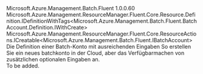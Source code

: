 <Type Name="IWithCreate" FullName="Microsoft.Azure.Management.Batch.Fluent.BatchAccount.Definition.IWithCreate">
  <TypeSignature Language="C#" Value="public interface IWithCreate : Microsoft.Azure.Management.ResourceManager.Fluent.Core.Resource.Definition.IDefinitionWithTags&lt;Microsoft.Azure.Management.Batch.Fluent.BatchAccount.Definition.IWithCreate&gt;, Microsoft.Azure.Management.ResourceManager.Fluent.Core.ResourceActions.ICreatable&lt;Microsoft.Azure.Management.Batch.Fluent.IBatchAccount&gt;" />
  <TypeSignature Language="ILAsm" Value=".class public interface auto ansi abstract IWithCreate implements class Microsoft.Azure.Management.ResourceManager.Fluent.Core.Resource.Definition.IDefinitionWithTags`1&lt;class Microsoft.Azure.Management.Batch.Fluent.BatchAccount.Definition.IWithCreate&gt;, class Microsoft.Azure.Management.ResourceManager.Fluent.Core.ResourceActions.ICreatable`1&lt;class Microsoft.Azure.Management.Batch.Fluent.IBatchAccount&gt;, class Microsoft.Azure.Management.ResourceManager.Fluent.Core.ResourceActions.IIndexable" />
  <TypeSignature Language="DocId" Value="T:Microsoft.Azure.Management.Batch.Fluent.BatchAccount.Definition.IWithCreate" />
  <TypeSignature Language="VB.NET" Value="Public Interface IWithCreate&#xA;Implements ICreatable(Of IBatchAccount), IDefinitionWithTags(Of IWithCreate)" />
  <TypeSignature Language="F#" Value="type IWithCreate = interface&#xA;    interface ICreatable&lt;IBatchAccount&gt;&#xA;    interface IIndexable&#xA;    interface IDefinitionWithTags&lt;IWithCreate&gt;" />
  <AssemblyInfo>
    <AssemblyName>Microsoft.Azure.Management.Batch.Fluent</AssemblyName>
    <AssemblyVersion>1.0.0.60</AssemblyVersion>
  </AssemblyInfo>
  <Interfaces>
    <Interface>
      <InterfaceName>Microsoft.Azure.Management.ResourceManager.Fluent.Core.Resource.Definition.IDefinitionWithTags&lt;Microsoft.Azure.Management.Batch.Fluent.BatchAccount.Definition.IWithCreate&gt;</InterfaceName>
    </Interface>
    <Interface>
      <InterfaceName>Microsoft.Azure.Management.ResourceManager.Fluent.Core.ResourceActions.ICreatable&lt;Microsoft.Azure.Management.Batch.Fluent.IBatchAccount&gt;</InterfaceName>
    </Interface>
  </Interfaces>
  <Docs>
    <summary>
            Die Definition einer Batch-Konto mit ausreichenden Eingaben So erstellen Sie ein neues batchkonto in der Cloud, aber das Verfügbarmachen von zusätzlichen optionalen Eingaben an.
            </summary>
    <remarks>To be added.</remarks>
  </Docs>
  <Members />
</Type>